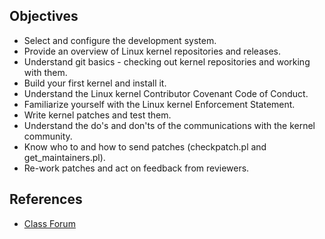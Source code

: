 
## Objectives
- Select and configure the development system.
- Provide an overview of Linux kernel repositories and releases.
- Understand git basics - checking out kernel repositories and working with them.
- Build your first kernel and install it.
- Understand the Linux kernel Contributor Covenant Code of Conduct.
- Familiarize yourself with the Linux kernel Enforcement Statement.
- Write kernel patches and test them.
- Understand the do's and don'ts of the communications with the kernel community.
- Know who to and how to send patches (checkpatch.pl and get_maintainers.pl).
- Re-work patches and act on feedback from reviewers.

## References
- [Class Forum](https://forum.linuxfoundation.org/categories/lfd103-class-forum)